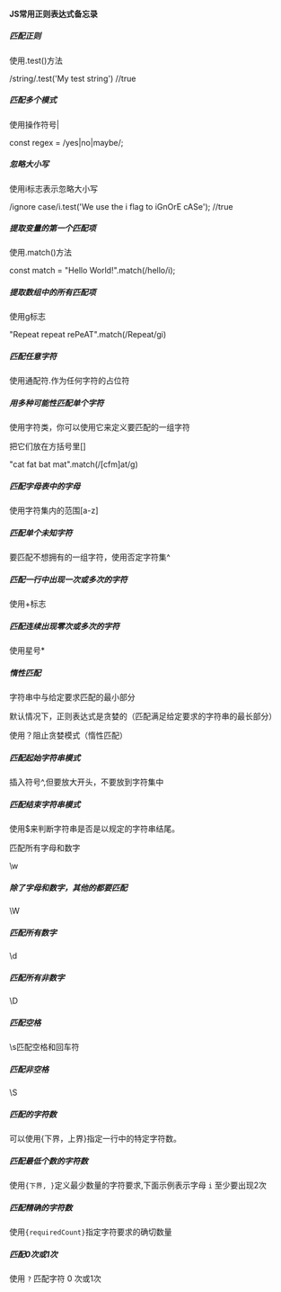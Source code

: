 #### JS常用正则表达式备忘录

##### 匹配正则

使用.test()方法

/string/.test('My test string')  //true

##### 匹配多个模式

使用操作符号|

const regex = /yes|no|maybe/;

##### 忽略大小写

使用i标志表示忽略大小写

/ignore case/i.test('We use the i flag to iGnOrE cASe');  //true

##### 提取变量的第一个匹配项

使用.match()方法

const match = "Hello World!".match(/hello/i);

##### 提取数组中的所有匹配项

使用g标志

"Repeat repeat rePeAT".match(/Repeat/gi)

##### 匹配任意字符

使用通配符.作为任何字符的占位符

##### 用多种可能性匹配单个字符

使用字符类，你可以使用它来定义要匹配的一组字符

把它们放在方括号里[]

 "cat fat bat mat".match(/[cfm]at/g)

##### 匹配字母表中的字母

使用字符集内的范围[a-z]

##### 匹配单个未知字符

要匹配不想拥有的一组字符，使用否定字符集^

##### 匹配一行中出现一次或多次的字符

使用+标志

##### 匹配连续出现零次或多次的字符

使用星号*

##### 惰性匹配

字符串中与给定要求匹配的最小部分

默认情况下，正则表达式是贪婪的（匹配满足给定要求的字符串的最长部分）

使用？阻止贪婪模式（惰性匹配）

##### 匹配起始字符串模式

插入符号^,但要放大开头，不要放到字符集中

##### 匹配结束字符串模式

使用$来判断字符串是否是以规定的字符串结尾。

匹配所有字母和数字

\w

##### 除了字母和数字，其他的都要匹配

\W

##### 匹配所有数字

\d

##### 匹配所有非数字

\D

##### 匹配空格

\s匹配空格和回车符

##### 匹配非空格

\S

##### 匹配的字符数

可以使用{下界，上界}指定一行中的特定字符数。

##### 匹配最低个数的字符数

使用`{下界, }`定义最少数量的字符要求,下面示例表示字母 `i` 至少要出现2次

##### 匹配精确的字符数

使用`{requiredCount}`指定字符要求的确切数量

##### 匹配0次或1次

使用 `?` 匹配字符 0 次或1次
